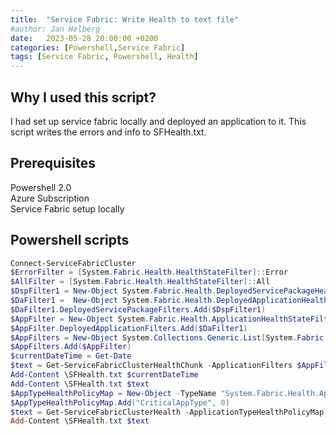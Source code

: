 ```yaml
---
title:  "Service Fabric: Write Health to text file"
#author: Jan Helberg
date:   2023-05-28 20:00:00 +0200
categories: [Powershell,Service Fabric]
tags: [Service Fabric, Powershell, Health]
---
```


## Why I used this script?
I had set up service fabric locally and deployed an application to it. This script writes the errors and info to SFHealth.txt.

## Prerequisites
Powershell 2.0 \
Azure Subscription \
Service Fabric setup locally

## Powershell scripts
```powershell
Connect-ServiceFabricCluster
$ErrorFilter = [System.Fabric.Health.HealthStateFilter]::Error
$AllFilter = [System.Fabric.Health.HealthStateFilter]::All
$DspFilter1 = New-Object System.Fabric.Health.DeployedServicePackageHealthStateFilter -Property @{HealthStateFilter=$AllFilter}
$DaFilter1 =  New-Object System.Fabric.Health.DeployedApplicationHealthStateFilter -Property @{HealthStateFilter=$AllFilter;NodeNameFilter="N0020"}
$DaFilter1.DeployedServicePackageFilters.Add($DspFilter1)
$AppFilter = New-Object System.Fabric.Health.ApplicationHealthStateFilter -Property @{HealthStateFilter=$AllFilter}
$AppFilter.DeployedApplicationFilters.Add($DaFilter1)
$AppFilters = New-Object System.Collections.Generic.List[System.Fabric.Health.ApplicationHealthStateFilter]
$AppFilters.Add($AppFilter)
$currentDateTime = Get-Date
$text = Get-ServiceFabricClusterHealthChunk -ApplicationFilters $AppFilters
Add-Content \SFHealth.txt $currentDateTime
Add-Content \SFHealth.txt $text
$AppTypeHealthPolicyMap = New-Object -TypeName "System.Fabric.Health.ApplicationTypeHealthPolicyMap"
$AppTypeHealthPolicyMap.Add("CriticalAppType", 0)
$text = Get-ServiceFabricClusterHealth -ApplicationTypeHealthPolicyMap $AppTypeHealthPolicyMap -MaxPercentUnhealthyApplications 20
Add-Content \SFHealth.txt $text
```